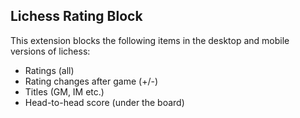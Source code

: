 ## Lichess Rating Block

This extension blocks the following items in the desktop and mobile versions of lichess:

* Ratings (all)
* Rating changes after game (+/-)
* Titles (GM, IM etc.)
* Head-to-head score (under the board)
